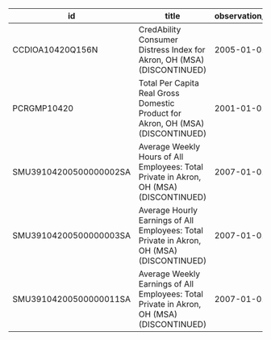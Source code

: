 | id                     | title                                                                                     | observation_start   | observation_end   |
|------------------------|-------------------------------------------------------------------------------------------|---------------------|-------------------|
| CCDIOA10420Q156N       | CredAbility Consumer Distress Index for Akron, OH (MSA) (DISCONTINUED)                    | 2005-01-01          | 2013-01-01        |
| PCRGMP10420            | Total Per Capita Real Gross Domestic Product for Akron, OH (MSA) (DISCONTINUED)           | 2001-01-01          | 2017-01-01        |
| SMU39104200500000002SA | Average Weekly Hours of All Employees: Total Private in Akron, OH (MSA) (DISCONTINUED)    | 2007-01-01          | 2022-03-01        |
| SMU39104200500000003SA | Average Hourly Earnings of All Employees: Total Private in Akron, OH (MSA) (DISCONTINUED) | 2007-01-01          | 2022-03-01        |
| SMU39104200500000011SA | Average Weekly Earnings of All Employees: Total Private in Akron, OH (MSA) (DISCONTINUED) | 2007-01-01          | 2022-03-01        |